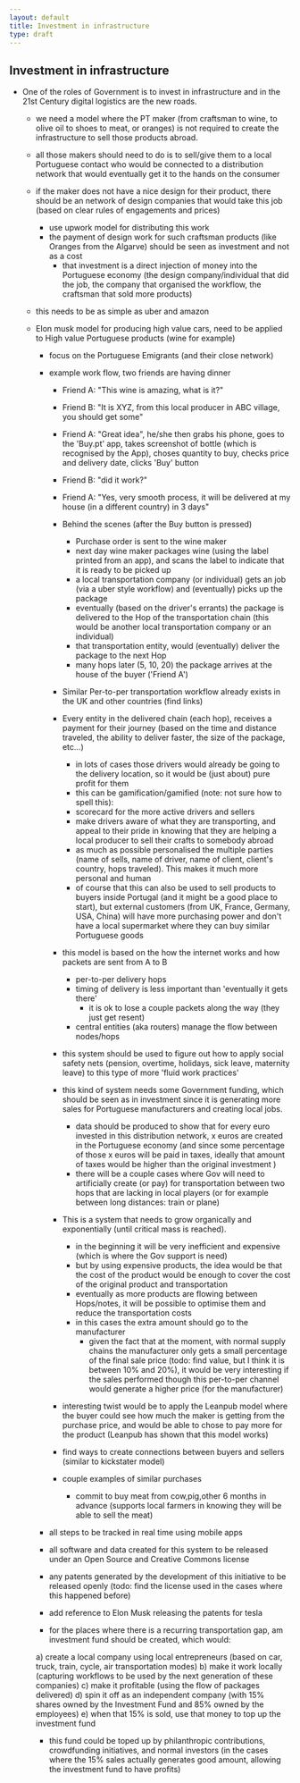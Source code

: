 ```yaml
---
layout: default
title: Investment in infrastructure
type: draft
---
```


## Investment in infrastructure

* One of the roles of Government is to invest in infrastructure and in the 21st Century digital logistics are the new roads.
  * we need a model where the PT maker (from craftsman to wine, to olive oil to shoes to meat, or oranges) is not required to create the infrastructure to sell those products abroad.
  * all those makers should need to do is to sell/give them to a local Portuguese contact who would be connected to a distribution network that would eventually get it to the hands on the consumer
  * if the maker does not have a nice design for their product, there should be an network of design companies that would take this job (based on clear rules of engagements and prices)
    * use upwork model for distributing this work
    * the payment of design work for such craftsman products (like Oranges from the Algarve) should be seen as investment and not as a cost
      * that investment is a direct injection of money into the Portuguese economy (the design company/individual that did the job, the company that organised the workflow, the craftsman that sold more products)
  * this needs to be as simple as uber and amazon    

  * Elon musk model for producing high value cars, need to be applied to High value Portuguese products (wine for example)
    * focus on the Portuguese Emigrants (and their close network)
    * example work flow, two friends are having dinner
      * Friend A: "This wine is amazing, what is it?"
      * Friend B: "It is XYZ, from this local producer in ABC village, you should get some"
      * Friend A: "Great idea", he/she then grabs his phone, goes to the 'Buy.pt' app, takes screenshot of bottle (which is recognised by the App), choses quantity to buy, checks price and delivery date, clicks 'Buy' button
      * Friend B: "did it work?"
      * Friend A: "Yes, very smooth process, it will be delivered at my house (in a different country) in 3 days"
      * Behind the scenes (after the Buy button is pressed)
        * Purchase order is sent to the wine maker
        * next day wine maker packages wine (using the label printed from an app), and scans the label to indicate that it is ready to be picked up
        * a local transportation company (or individual) gets an job (via a uber style workflow) and (eventually) picks up the package
        * eventually (based on the driver's errants) the package is delivered to the Hop of the transportation chain (this would be another local transportation company or an individual)
        * that transportation entity, would (eventually) deliver the package to the next Hop
        * many hops later (5, 10, 20) the package arrives at the house of the buyer ('Friend A')
      * Similar Per-to-per transportation workflow already exists in the UK and other countries (find links)
      * Every entity in the delivered chain (each hop), receives a payment for their journey (based on the time and distance traveled, the ability to deliver faster, the size of the package, etc...)
        * in lots of cases those drivers would already be going to the delivery location, so it would be (just about) pure profit for them
        * this can be gamification/gamified (note: not sure how to spell this):
        * scorecard for the more active drivers and sellers
        * make drivers aware of what they are transporting, and appeal to their pride in knowing that they are helping a local producer to sell their crafts to somebody abroad
        * as much as possible personalised the multiple parties (name of sells, name of driver, name of client, client's country, hops traveled). This makes it much more personal and human
        * of course that this can also be used to sell products to buyers inside Portugal (and it might be a good place to start), but external customers (from UK, France, Germany, USA, China) will have more purchasing power and don't have a local supermarket where they can buy similar Portuguese goods

      * this model is based on the how the internet works and how packets are sent from A to B
        * per-to-per delivery hops
        * timing of delivery is less important than 'eventually it gets there'
          * it is ok to lose a couple packets along the way (they just get resent)
        * central entities (aka routers) manage the flow between nodes/hops

      * this system should be used to figure out how to apply social safety nets (pension, overtime, holidays, sick leave, maternity leave) to this type of more 'fluid work practices'

      * this kind of system needs some Government funding, which should be seen as in investment since it is generating more sales for Portuguese manufacturers and creating local jobs.
        * data should be produced to show that for every euro invested in this distribution network, x euros are created in the Portuguese economy (and since some percentage of those x euros will be paid in taxes, ideally that amount of taxes would be higher than the original investment )
        * there will be a couple cases where Gov will need to artificially create (or pay) for transportation between two hops that are lacking in local players (or for example between long distances: train or plane)

      * This is a system that needs to grow organically and exponentially (until critical mass is reached).
        * in the beginning it will be very inefficient and expensive (which is where the Gov support is need)
        * but by using expensive products, the idea would be that the cost of the product would be enough to cover the cost of the original product and transportation
        * eventually as more products are flowing between Hops/notes, it will be possible to optimise them and reduce the transportation costs
        * in this cases the extra amount should go to the manufacturer
          * given the fact that at the moment, with normal supply chains the manufacturer only gets a small percentage of the final sale price (todo: find value, but I think it is between 10% and 20%), it would be very interesting if the sales performed though this per-to-per channel would generate a higher price (for the manufacturer)

      * interesting twist would be to apply the Leanpub model where the buyer could see how much the maker is getting from the purchase price, and would be able to chose to pay more for the product (Leanpub has shown that this model works)

      * find ways to create connections between buyers and sellers (similar to kickstater model)

      * couple examples of similar purchases
          * commit to buy meat from cow,pig,other 6 months in advance (supports local farmers in knowing they will be able to sell the meat)

     * all steps to be tracked in real time using mobile apps      
     * all software and data created for this system to be released under an Open Source and Creative Commons license         
     * any patents generated by the development of this initiative to be released openly (todo: find the license used in the cases where this happened before)
      * add reference to Elon Musk releasing the patents for tesla

     * for the places where there is a recurring transportation gap, am investment fund should be created, which would:

      a) create a local company using local entrepreneurs (based on car, truck, train, cycle, air transportation modes)
      b) make it work locally (capturing workflows to be used by the next generation of these companies)
      c) make it profitable (using the flow of packages delivered)
      d) spin it off as an independent company (with 15% shares owned by the Investment Fund and 85% owned by the employees)
      e) when that 15% is sold, use that money to top up the investment fund

      * this fund could be toped up by philanthropic contributions, crowdfunding initiatives, and normal investors (in the cases where the 15% sales actually generates good amount, allowing the investment fund to have profits)

